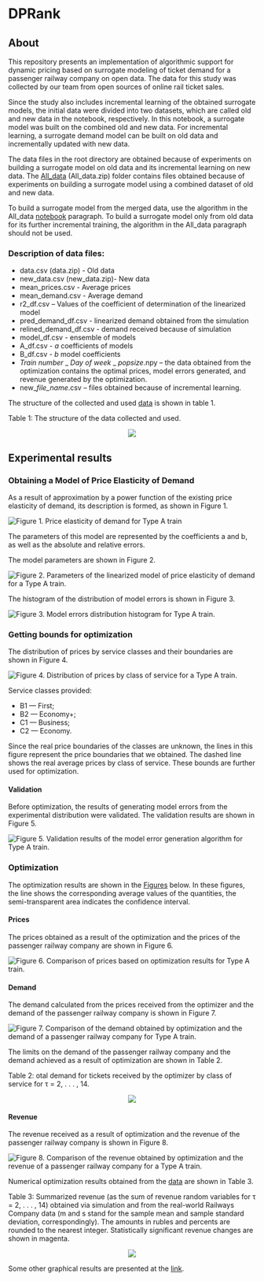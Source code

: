 # DPRank

## About
This repository presents an implementation of algorithmic support for dynamic pricing based on surrogate modeling of ticket demand for a passenger railway company on open data. The data for this study was collected by our team from open sources of online rail ticket sales.

Since the study also includes incremental learning of the obtained surrogate models, the initial data were divided into two datasets, which are called old and new data in the notebook, respectively. In this notebook, a surrogate model was built on the combined old and new data. For incremental learning, a surrogate demand model can be built on old data and incrementally updated with new data.

The data files in the root directory are obtained because of experiments on building a surrogate model on old data and its incremental learning on new data. The [All_data](https://github.com/AlgoMathITMO/DPRank/tree/main/All_data "Data obtained during modeling with a combined dataset") (All_data.zip) folder contains files obtained because of experiments on building a surrogate model using a combined dataset of old and new data.

To build a surrogate model from the merged data, use the algorithm in the All_data [notebook](https://github.com/AlgoMathITMO/DPRank/blob/main/Surr_mod.ipynb "Notebook") paragraph. To build a surrogate model only from old data for its further incremental training, the algorithm in the All_data paragraph should not be used.

### Description of data files: 

* data.csv (data.zip) - Old data
* new_data.csv (new_data.zip)- New data
* mean_prices.csv - Average prices
* mean_demand.csv - Average demand
* r2_df.csv – Values of the coefficient of determination of the linearized model
* pred_demand_df.csv - linearized demand obtained from the simulation
* relined_demand_df.csv - demand received because of simulation
* model_df.csv - ensemble of models
* A_df.csv - *a* coefficients of models
* B_df.csv - *b* model coefficients
* *Train number* _ *Day of week* _ *popsize*.npy – the data obtained from the optimization contains the optimal prices, model errors generated, and revenue generated by the optimization.
* new_*file_name*.csv – files obtained because of incremental learning.

The structure of the collected and used [data](https://github.com/AlgoMathITMO/DPRank/blob/main/data.zip "Data structure") is shown in table 1.

Table 1: The structure of the data collected and used.
<p align="center">
  <img src="https://github.com/AlgoMathITMO/DPRank/blob/main/Tables/data_file_info.jpg">
</p>

## Experimental results

### Obtaining a Model of Price Elasticity of Demand

As a result of approximation by a power function of the existing price elasticity of demand, its description is formed, as shown in Figure 1.

![Figure 1. Price elasticity of demand for Type A train](https://github.com/AlgoMathITMO/Railways_surrogate_modeling/blob/main/All_data/Fig/A_752A/A%20Surrogate%20model%20of%20price%20elasticity%20of%20demand.jpg "Figure 1. Price elasticity of demand for Type A train.")

The parameters of this model are represented by the coefficients a and b, as well as the absolute and relative errors.

The model parameters are shown in Figure 2.

![Figure 2. Parameters of the linearized model of price elasticity of demand for a Type A train.](https://github.com/AlgoMathITMO/Railways_surrogate_modeling/blob/main/All_data/Fig/A_752A/A%20Model_parameters.jpg "Figure 2. Parameters of the linearized model of price elasticity of demand for a Type A train.")

The histogram of the distribution of model errors is shown in Figure 3.

![Figure 3. Model errors distribution histogram for Type A train.](https://github.com/AlgoMathITMO/DPRank/blob/main/All_data/Fig/A_752A/A%20Histogram%20of%20distribution%20of%20errors.jpg "Figure 3. Model errors distribution histogram for Type A train.")

### Getting bounds for optimization

The distribution of prices by service classes and their boundaries are shown in Figure 4.

![Figure 4. Distribution of prices by class of service for a Type A train.](https://github.com/AlgoMathITMO/DPRank/blob/main/All_data/Fig/A_752A/A%20Price%20histogram%20with%20price%20ranges%20of%20classes.jpg "Figure 4. Distribution of prices by class of service for a Type A train.")

Service classes provided:
* B1 — First;
* B2 — Economy+;
* C1 — Business;
* C2 — Economy.

Since the real price boundaries of the classes are unknown, the lines in this figure represent the price boundaries that we obtained. The dashed line shows the real average prices by class of service. These bounds are further used for optimization.

#### Validation

Before optimization, the results of generating model errors from the experimental distribution were validated. The validation results are shown in Figure 5.

![Figure 5. Validation results of the model error generation algorithm for Type A train.](https://github.com/AlgoMathITMO/DPRank/blob/main/All_data/Fig/A_752A/A%20Surrogate%20model%20validation%20results.jpg "Figure 5. Validation results of the model error generation algorithm for Type A train.")

### Optimization

The optimization results are shown in the [Figures](https://github.com/AlgoMathITMO/DPRank/tree/main/All_data/Fig/A_752A "A Type train Figures") below. In these figures, the line shows the corresponding average values of the quantities, the semi-transparent area indicates the confidence interval.

#### Prices

The prices obtained as a result of the optimization and the prices of the passenger railway company are shown in Figure 6.

![Figure 6. Comparison of prices based on optimization results for Type A train.](https://github.com/AlgoMathITMO/DPRank/blob/main/All_data/Fig/A_752A/A%20Average%20prices%2Bconfidence%20interval.jpg "Figure 6. Comparison of prices based on optimization results for Type A train.")

#### Demand

The demand calculated from the prices received from the optimizer and the demand of the passenger railway company is shown in Figure 7.

![Figure 7. Comparison of the demand obtained by optimization and the demand of a passenger railway company for Type A train.](https://github.com/AlgoMathITMO/DPRank/blob/main/All_data/Fig/A_752A/A%20Average%20demand%2Bconfidence%20interval.jpg "Figure 7. Comparison of the demand obtained by optimization and the demand of a passenger railway company for Type A train.")

The limits on the demand of the passenger railway company and the demand achieved as a result of optimization are shown in Table 2.

Table 2: otal demand for tickets received by the optimizer by class of service for τ =
2, . . . , 14.
<p align="center">
  <img src="https://github.com/AlgoMathITMO/DPRank/blob/main/Tables/optimizer_demand.jpg">
</p>

#### Revenue

The revenue received as a result of optimization and the revenue of the passenger railway company is shown in Figure 8.

![Figure 8. Comparison of the revenue obtained by optimization and the revenue of a passenger railway company for a Type A train.](https://github.com/AlgoMathITMO/DPRank/blob/main/All_data/Fig/A_752A/A%20Average%20revenue%2Bconfidence%20interval.jpg "Figure 8. Comparison of the revenue obtained by optimization and the revenue of a passenger railway company for a Type A train.")

Numerical optimization results obtained from the [data](https://github.com/AlgoMathITMO/DPRank/tree/main/All_data/Opt_data "Optimization results for different trains") are shown in Table 3.

Table 3: Summarized revenue (as the sum of revenue random variables for τ = 2, . . . , 14)
obtained via simulation and from the real-world Railways Company data (m and s stand
for the sample mean and sample standard deviation, correspondingly). The amounts in rubles
and percents are rounded to the nearest integer. Statistically significant revenue changes
are shown in magenta.
<p align="center">
  <img src="https://github.com/AlgoMathITMO/DPRank/blob/main/Tables/revenue_update.jpg">
</p>

Some other graphical results are presented at the [link](https://github.com/AlgoMathITMO/DPRank/tree/main/All_data/Fig/ "Graphic results").
